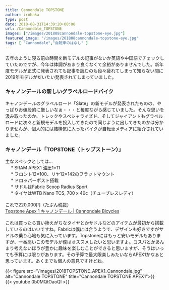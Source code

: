 ```yaml
---
title: Cannondale TOPSTONE
author: irohaka
type: post
date: 2018-08-31T14:39:20+00:00
url: /Cannondale_TOPSTONE
images: ["/images/201808cannondale-topstone-eye.jpg"]
featured_image: "/images/201808cannondale-topstone-eye.jpg"
tags: [ "Cannondale","自転車のはなし" ]
---
```


去年のように寝る前の時間を新モデルの記事がないか英語や中国語でチェックしていたのですが、今年は体調があまり良くなくて余裕がありませんでした。新年度モデルが正式に発表されても記事を読むのも段々疲れてしまって知らない間に2019年モデルがだいたい発表されてしまっていました。  
<!--more-->

### キャノンデールの新しいグラベルロードバイク
キャノンデールのグラベルロード「Slate」の新モデルが発表されたものの、やっぱりお値段的に厳しいなぁ・・・と毎度ながら感じていました。そんな思いを汲み取ったのか、トレックやスペシャライズド、そしてジャイアントもグラベルロードに次々と新規モデルを投入してきたので同じように出してきたのかは分かりませんが、個人的には結構気に入ったバイクが自転車メディアに紹介されていました。

### キャノンデール「TOPSTONE（トップストーン）」

主なスペックとしては…  
　  * SRAM APEX1 油圧1&#215;11  
　  * フロント12&#215;100、リヤ12&#215;142のフラットマウント  
　  * ドロッパーポスト搭載  
　  * サドルはFabric Scoop Radius Sport  
　  * タイヤはWTB Nano TCS, 700 x 40c（チューブレスレディ）  
<br>
これで220,000円（たぶん税抜）  
[Topstone Apex 1 キャノンデール | Cannondale Bicycles](https://www.cannondale.com/ja-JP/Japan/Bike/ProductDetail?Id=f998de23-2c70-496b-bcea-aef2cc40bbf5&#038;parentid=undefined) 
<br>
<br>
これは買ったら買い換えがちなタイヤとかサドルなどのアイテムが最初から搭載しているのはいいですね。Fabricは僕には合うようで、デザインも好きですがサドルの乗り心地も気に入っています。Topstoneにはもっと安いモデルもありますが、一番高いこのモデルが僕はオススメしたいと思いますよ。コスパとかあんまり考えないほうが豊かに趣味を楽しむことができると思いますが、そうはいっても予算には限りがあります。その予算で最大限楽しみたいならAPEX1かなぁと思っています。あくまでも個人の意見ですけどね。


{{< figure src="/images/2018TOPSTONE_APEX1_Cannondale.jpg" alt="Cannondale TOPSTONE" title="Cannondale TOPSTONE APEX1">}}
<br>
{{< youtube 0b0MQtOaoQI >}}

